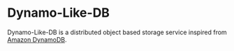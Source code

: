 # Dynamo-Like-DB

Dynamo-Like-DB is a distributed object based storage service inspired from [Amazon DynamoDB](https://aws.amazon.com/dynamodb/).
